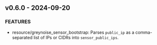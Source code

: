 ## v0.6.0 - 2024-09-20
### FEATURES
* resource/greynoise_sensor_bootstrap: Parses `public_ip` as a comma-separated list of IPs or CIDRs into `sensor_public_ips`.
